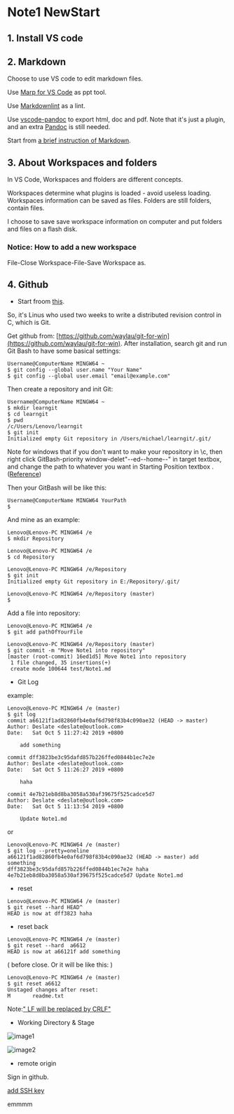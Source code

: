 # Note1 NewStart #

## 1. Install VS code ##

## 2. Markdown ##

Choose to use VS code to edit markdown files.

Use [Marp for VS Code](https://marketplace.visualstudio.com/items?itemName=marp-team.marp-vscode) as ppt tool.

Use [Markdownlint](https://marketplace.visualstudio.com/items?itemName=DavidAnson.vscode-markdownlint) as a lint.

Use [vscode-pandoc](https://marketplace.visualstudio.com/items?itemName=DougFinke.vscode-pandoc) to export html, doc and pdf. Note that it's just a plugin, and an extra [Pandoc](https://pan.baidu.com/s/1slawmr7) is still needed.

Start from [a brief instruction of Markdown](https://mazhuang.org/2018/09/06/markdown-intro/ "A brief instruction of Markdown").

## 3. About Workspaces and folders ##

In VS Code, Workspaces and ffolders are different concepts.

Workspaces determine what plugins is loaded - avoid useless loading. Workspaces information can be saved as files. Folders are still folders, contain files.

I choose to save save workspace information on computer and put folders and files on a flash disk.

### Notice: How to add a new workspace ###

File-Close Workspace-File-Save Workspace as.

## 4. Github ##

- Start froom [this](https://www.liaoxuefeng.com/wiki/896043488029600/896202815778784).

So, it's Linus who used two weeks to write a distributed revision control in C, which is Git.

Get github from: [https://github.com/waylau/git-for-win](https://github.com/waylau/git-for-win).
After installation, search git and run Git Bash to have some basical settings:

```git
Username@ComputerName MINGW64 ~
$ git config --global user.name "Your Name"
$ git config --global user.email "email@example.com"
```

Then create a repository and init Git:

```git
Username@ComputerName MINGW64 ~
$ mkdir learngit
$ cd learngit
$ pwd
/c/Users/Lenovo/learngit
$ git init
Initialized empty Git repository in /Users/michael/learngit/.git/
```

Note for windows that if you don't want to make your repository in \c, then right click GitBash-priority window-delet"--ed--home--" in target textbox, and change the path to whatever you want in Starting Position textbox . ([Reference](https://blog.csdn.net/nima1994/article/details/51960101))

Then your GitBash will be like this:

```git
Username@ComputerName MINGW64 YourPath
$
```

And mine as an example:

```git
Lenovo@Lenovo-PC MINGW64 /e
$ mkdir Repository

Lenovo@Lenovo-PC MINGW64 /e
$ cd Repository

Lenovo@Lenovo-PC MINGW64 /e/Repository
$ git init
Initialized empty Git repository in E:/Repository/.git/

Lenovo@Lenovo-PC MINGW64 /e/Repository (master)
$
```

Add a file into repository:

```git
Lenovo@Lenovo-PC MINGW64 /e
$ git add pathOfYourFile

Lenovo@Lenovo-PC MINGW64 /e/Repository (master)
$ git commit -m "Move Note1 into repository"
[master (root-commit) 16ed1d5] Move Note1 into repository
 1 file changed, 35 insertions(+)
 create mode 100644 test/Note1.md
 ```

- Git Log

example:

```git
Lenovo@Lenovo-PC MINGW64 /e (master)
$ git log
commit a66121f1ad82860fb4e0af6d798f83b4c090ae32 (HEAD -> master)
Author: Deslate <deslate@outlook.com>
Date:   Sat Oct 5 11:27:42 2019 +0800

    add something

commit dff3823be3c95dafd857b226ffed0844b1ec7e2e
Author: Deslate <deslate@outlook.com>
Date:   Sat Oct 5 11:26:27 2019 +0800

    haha

commit 4e7b21eb8d8ba3058a530af39675f525cadce5d7
Author: Deslate <deslate@outlook.com>
Date:   Sat Oct 5 11:13:54 2019 +0800

    Update Note1.md
```

or

```git
Lenovo@Lenovo-PC MINGW64 /e (master)
$ git log --pretty=oneline
a66121f1ad82860fb4e0af6d798f83b4c090ae32 (HEAD -> master) add something
dff3823be3c95dafd857b226ffed0844b1ec7e2e haha
4e7b21eb8d8ba3058a530af39675f525cadce5d7 Update Note1.md
```

- reset

```git
Lenovo@Lenovo-PC MINGW64 /e (master)
$ git reset --hard HEAD^
HEAD is now at dff3823 haha
```

- reset back

```git
Lenovo@Lenovo-PC MINGW64 /e (master)
$ git reset --hard  a6612
HEAD is now at a66121f add something
```

( before close. Or it will be like this: )

```git
Lenovo@Lenovo-PC MINGW64 /e (master)
$ git reset a6612
Unstaged changes after reset:
M       readme.txt
```

Note:[" LF will be replaced by CRLF"](https://blog.csdn.net/wq6ylg08/article/details/88761581)

- Working Directory & Stage

![image1](https://www.liaoxuefeng.com/files/attachments/919020074026336/0)

![image2](https://www.liaoxuefeng.com/files/attachments/919020100829536/0)

- remote origin

Sign in github.

[add SSH key](https://help.github.com/en/articles/generating-a-new-ssh-key-and-adding-it-to-the-ssh-agent)

emmmm

